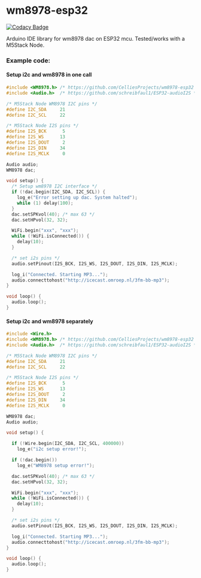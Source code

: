 # wm8978-esp32

[![Codacy Badge](https://app.codacy.com/project/badge/Grade/7bef2c7f6e0f4103ac73b2fea5449295)](https://www.codacy.com/gh/CelliesProjects/wm8978-esp32/dashboard?utm_source=github.com&amp;utm_medium=referral&amp;utm_content=CelliesProjects/wm8978-esp32&amp;utm_campaign=Badge_Grade)

Arduino IDE library for wm8978 dac on ESP32 mcu. Tested/works with a M5Stack Node.

### Example code:

#### Setup i2c and wm8978 in one call

```c++
#include <WM8978.h> /* https://github.com/CelliesProjects/wm8978-esp32 */
#include <Audio.h>  /* https://github.com/schreibfaul1/ESP32-audioI2S */

/* M5Stack Node WM8978 I2C pins */
#define I2C_SDA     21
#define I2C_SCL     22

/* M5Stack Node I2S pins */
#define I2S_BCK      5
#define I2S_WS      13
#define I2S_DOUT     2
#define I2S_DIN     34
#define I2S_MCLK     0

Audio audio;
WM8978 dac;

void setup() {
  /* Setup wm8978 I2C interface */
  if (!dac.begin(I2C_SDA, I2C_SCL)) {
    log_e("Error setting up dac. System halted");
    while (1) delay(100);
  }
  dac.setSPKvol(40); /* max 63 */
  dac.setHPvol(32, 32);

  WiFi.begin("xxx", "xxx");
  while (!WiFi.isConnected()) {
    delay(10);
  }

  /* set i2s pins */
  audio.setPinout(I2S_BCK, I2S_WS, I2S_DOUT, I2S_DIN, I2S_MCLK);

  log_i("Connected. Starting MP3...");
  audio.connecttohost("http://icecast.omroep.nl/3fm-bb-mp3");
}

void loop() {
  audio.loop();
}

```

#### Setup i2c and wm8978 separately

```c++
#include <Wire.h>
#include <WM8978.h> /* https://github.com/CelliesProjects/wm8978-esp32 */
#include <Audio.h>  /* https://github.com/schreibfaul1/ESP32-audioI2S */

/* M5Stack Node WM8978 I2C pins */
#define I2C_SDA     21
#define I2C_SCL     22

/* M5Stack Node I2S pins */
#define I2S_BCK      5
#define I2S_WS      13
#define I2S_DOUT     2
#define I2S_DIN     34
#define I2S_MCLK     0

WM8978 dac;
Audio audio;

void setup() {

  if (!Wire.begin(I2C_SDA, I2C_SCL, 400000))
    log_e("i2c setup error!");

  if (!dac.begin())
    log_e("WM8978 setup error!");

  dac.setSPKvol(40); /* max 63 */
  dac.setHPvol(32, 32);

  WiFi.begin("xxx", "xxx");
  while (!WiFi.isConnected()) {
    delay(10);
  }

  /* set i2s pins */
  audio.setPinout(I2S_BCK, I2S_WS, I2S_DOUT, I2S_DIN, I2S_MCLK);

  log_i("Connected. Starting MP3...");
  audio.connecttohost("http://icecast.omroep.nl/3fm-bb-mp3");
}

void loop() {
  audio.loop();
}
```


